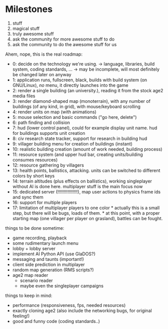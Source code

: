 Milestones
==========

1. stuff
2. magical stuff
3. truly awesome stuff
4. ask the community for more awesome stuff to do
5. ask the community to do the awesome stuff for us

Ahem, nope, this is the real roadmap:

 - 0: decide on the technology we're using.
   -> language, libraries, build system, coding standards, ...
   -> may be incomplete, will most definitely be changed later on anyway
 - 1: application runs, fullscreen, black, builds with build system (on GNU/Linux),
      _no_ menu, it directly launches into the game
 - 2: render a single building (an university.),
      reading it from the stock age2 media files
 - 3: render diamond-shaped map (monoterrain),
      with any number of buildings (of any kind, in grid),
      with mouse/keyboard scrolling
 - 4: render units on map (with animations)
 - 5: mouse selection and basic commands ("go here, delete")
 - 6: path finding and collision
 - 7: hud (lower control panel), could for example display unit name.
      hud for buildings supports unit creation
 - 8: civ research state tracker, support for research in building hud
 - 9: villager building menu for creation of buildings (instant)
 - 10: realistic building creation (amount of work needed, building process)
 - 11: resource system (and upper hud bar, creating units/building consumes resources)
 - 12: resource gathering by villagers
 - 13: health points, ballistics, attacking.
       units can be switched to different colors by short keys
 - 14: terrain altitudes (plus effects on ballistics),
       working singleplayer without AI is done here. multiplayer stuff is the main focus now
 - 15: dedicated server (!!!!!!!!!!!!!!!!), map user actions to physics frame ids and sync them
 - 16: support for multiple players
 - 17: limitation of multiplayer players to one color
       * actually this is a small step, but there will be bugs, loads of them.
       * at this point, with a proper starting map (one villager per player on grasland),
         battles can be fought.

things to be done sometime:

* game recording, playback
* some rudimentary launch menu
* lobby + lobby server
* implement AI Python API (use GlaDOS?)
* messaging and taunts (important!)
* client side prediction in multiplayer
* random map generation (RMS scripts?)
* age2 map reader
  * scenario reader
  * maybe even the singleplayer campaigns

things to keep in mind:

* performance (responsiveness, fps, needed resources)
* exactly cloning age2 (also include the networking bugs, for original feeling!)
* good and funny code (coding standards..)
